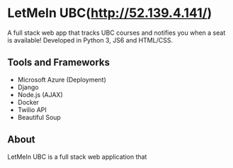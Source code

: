 # LetMeIn UBC(http://52.139.4.141/)
A full stack web app that tracks UBC courses and notifies you when a seat is available!
Developed in Python 3, JS6 and HTML/CSS.

## Tools and Frameworks
- Microsoft Azure (Deployment)
- Django
- Node.js (AJAX)
- Docker
- Twilio API
- Beautiful Soup

## About
LetMeIn UBC is a full stack web application that 
